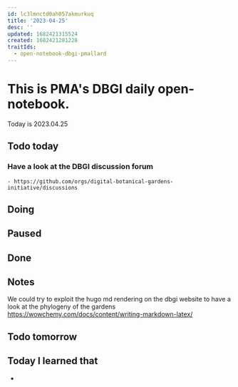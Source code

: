 ```yaml
---
id: lc3lmnctd0ah057akmurkuq
title: '2023-04-25'
desc: ''
updated: 1682421315524
created: 1682421281228
traitIds:
  - open-notebook-dbgi-pmallard
---
```



# This is PMA's DBGI daily open-notebook.

Today is 2023.04.25

## Todo today

### Have a look at the DBGI discussion forum
    - https://github.com/orgs/digital-botanical-gardens-initiative/discussions
###
###

## Doing

## Paused

## Done

## Notes

We could try to exploit the hugo md rendering on the dbgi website to have a look at the phylogeny of the gardens https://wowchemy.com/docs/content/writing-markdown-latex/




## Todo tomorrow

###
###
###


## Today I learned that

-